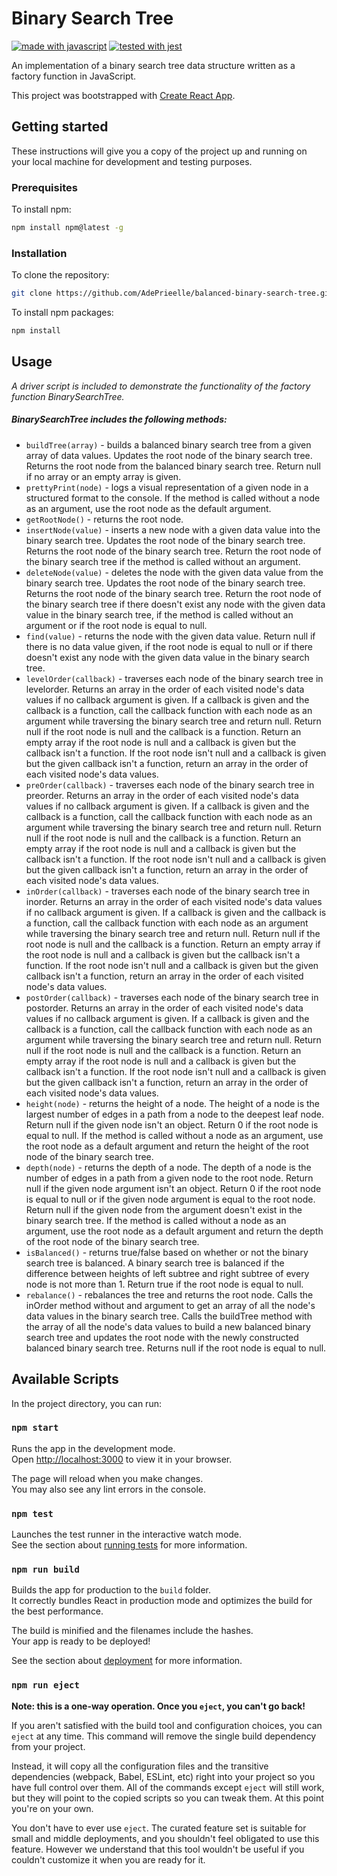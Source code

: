 # Binary Search Tree

[![made with javascript](https://img.shields.io/badge/made_with-javascript-f0db4f.svg?logo=javascript)](https://www.javascript.com)
[![tested with jest](https://img.shields.io/badge/tested_with-jest-99424f.svg?logo=jest)](https://github.com/facebook/jest)

An implementation of a binary search tree data structure written as a factory function in JavaScript.

This project was bootstrapped with [Create React App](https://github.com/facebook/create-react-app).

## Getting started

These instructions will give you a copy of the project up and running on your local machine for development and testing purposes.

### Prerequisites

To install npm:

```sh
npm install npm@latest -g
```

### Installation

To clone the repository:

```sh
git clone https://github.com/AdePrieelle/balanced-binary-search-tree.git
```

To install npm packages:

```sh
npm install
```

## Usage

_A driver script is included to demonstrate the functionality of the factory function BinarySearchTree._

##### BinarySearchTree includes the following methods:

- `buildTree(array)` - builds a balanced binary search tree from a given array of data values. Updates the root node of the binary search tree. Returns the root node from the balanced binary search tree. Return null if no array or an empty array is given.
- `prettyPrint(node)` - logs a visual representation of a given node in a structured format to the console. If the method is called without a node as an argument, use the root node as the default argument.
- `getRootNode()` - returns the root node.
- `insertNode(value)` - inserts a new node with a given data value into the binary search tree. Updates the root node of the binary search tree. Returns the root node of the binary search tree. Return the root node of the binary search tree if the method is called without an argument.
- `deleteNode(value)` - deletes the node with the given data value from the binary search tree. Updates the root node of the binary search tree. Returns the root node of the binary search tree. Return the root node of the binary search tree if there doesn't exist any node with the given data value in the binary search tree, if the method is called without an argument or if the root node is equal to null.
- `find(value)` - returns the node with the given data value. Return null if there is no data value given, if the root node is equal to null or if there doesn't exist any node with the given data value in the binary search tree.
- `levelOrder(callback)` - traverses each node of the binary search tree in levelorder. Returns an array in the order of each visited node's data values if no callback argument is given. If a callback is given and the callback is a function, call the callback function with each node as an argument while traversing the binary search tree and return null. Return null if the root node is null and the callback is a function. Return an empty array if the root node is null and a callback is given but the callback isn't a function. If the root node isn't null and a callback is given but the given callback isn't a function, return an array in the order of each visited node's data values.
- `preOrder(callback)` - traverses each node of the binary search tree in preorder. Returns an array in the order of each visited node's data values if no callback argument is given. If a callback is given and the callback is a function, call the callback function with each node as an argument while traversing the binary search tree and return null. Return null if the root node is null and the callback is a function. Return an empty array if the root node is null and a callback is given but the callback isn't a function. If the root node isn't null and a callback is given but the given callback isn't a function, return an array in the order of each visited node's data values.
- `inOrder(callback)` - traverses each node of the binary search tree in inorder. Returns an array in the order of each visited node's data values if no callback argument is given. If a callback is given and the callback is a function, call the callback function with each node as an argument while traversing the binary search tree and return null. Return null if the root node is null and the callback is a function. Return an empty array if the root node is null and a callback is given but the callback isn't a function. If the root node isn't null and a callback is given but the given callback isn't a function, return an array in the order of each visited node's data values.
- `postOrder(callback)` - traverses each node of the binary search tree in postorder. Returns an array in the order of each visited node's data values if no callback argument is given. If a callback is given and the callback is a function, call the callback function with each node as an argument while traversing the binary search tree and return null. Return null if the root node is null and the callback is a function. Return an empty array if the root node is null and a callback is given but the callback isn't a function. If the root node isn't null and a callback is given but the given callback isn't a function, return an array in the order of each visited node's data values.
- `height(node)` - returns the height of a node. The height of a node is the largest number of edges in a path from a node to the deepest leaf node. Return null if the given node isn't an object. Return 0 if the root node is equal to null. If the method is called without a node as an argument, use the root node as a default argument and return the height of the root node of the binary search tree.
- `depth(node)` - returns the depth of a node. The depth of a node is the number of edges in a path from a given node to the root node. Return null if the given node argument isn't an object. Return 0 if the root node is equal to null or if the given node argument is equal to the root node. Return null if the given node from the argument doesn't exist in the binary search tree. If the method is called without a node as an argument, use the root node as a default argument and return the depth of the root node of the binary search tree.
- `isBalanced()` - returns true/false based on whether or not the binary search tree is balanced. A binary search tree is balanced if the difference between heights of left subtree and right subtree of every node is not more than 1. Return true if the root node is equal to null.
- `rebalance()` - rebalances the tree and returns the root node. Calls the inOrder method without and argument to get an array of all the node's data values in the binary search tree. Calls the buildTree method with the array of all the node's data values to build a new balanced binary search tree and updates the root node with the newly constructed balanced binary search tree. Returns null if the root node is equal to null.

## Available Scripts

In the project directory, you can run:

### `npm start`

Runs the app in the development mode.\
Open [http://localhost:3000](http://localhost:3000) to view it in your browser.

The page will reload when you make changes.\
You may also see any lint errors in the console.

### `npm test`

Launches the test runner in the interactive watch mode.\
See the section about [running tests](https://facebook.github.io/create-react-app/docs/running-tests) for more information.

### `npm run build`

Builds the app for production to the `build` folder.\
It correctly bundles React in production mode and optimizes the build for the best performance.

The build is minified and the filenames include the hashes.\
Your app is ready to be deployed!

See the section about [deployment](https://facebook.github.io/create-react-app/docs/deployment) for more information.

### `npm run eject`

**Note: this is a one-way operation. Once you `eject`, you can't go back!**

If you aren't satisfied with the build tool and configuration choices, you can `eject` at any time. This command will remove the single build dependency from your project.

Instead, it will copy all the configuration files and the transitive dependencies (webpack, Babel, ESLint, etc) right into your project so you have full control over them. All of the commands except `eject` will still work, but they will point to the copied scripts so you can tweak them. At this point you're on your own.

You don't have to ever use `eject`. The curated feature set is suitable for small and middle deployments, and you shouldn't feel obligated to use this feature. However we understand that this tool wouldn't be useful if you couldn't customize it when you are ready for it.
